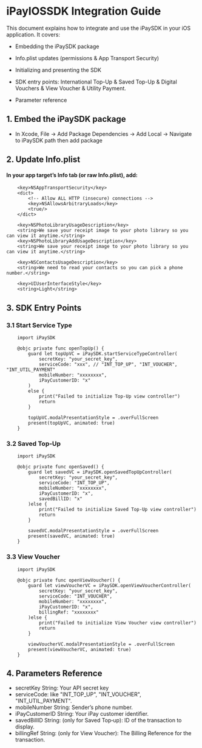 # iPayIOSSDK Integration Guide

This document explains how to integrate and use the iPaySDK in your iOS application. It covers:

* Embedding the iPaySDK package

* Info.plist updates (permissions & App Transport Security)

* Initializing and presenting the SDK

* SDK entry points: International Top-Up & Saved Top-Up & Digital Vouchers & View Voucher & Utility Payment.

* Parameter reference

## 1. Embed the iPaySDK package
   * In Xcode, File -> Add Package Dependencies -> Add Local -> Navigate to iPaySDK path then add package

## 2. Update Info.plist
#### In your app target’s Info tab (or raw Info.plist), add:

```
	<key>NSAppTransportSecurity</key>
	<dict>
		<!-- Allow ALL HTTP (insecure) connections -->
		<key>NSAllowsArbitraryLoads</key>
		<true/>
	</dict>
    
    <key>NSPhotoLibraryUsageDescription</key>
    <string>We save your receipt image to your photo library so you can view it anytime.</string>
    <key>NSPhotoLibraryAddUsageDescription</key>
    <string>We save your receipt image to your photo library so you can view it anytime.</string>
    
    <key>NSContactsUsageDescription</key>
    <string>We need to read your contacts so you can pick a phone number.</string>
    
    <key>UIUserInterfaceStyle</key>
    <string>Light</string>
```

## 3. SDK Entry Points
### 3.1 Start Service Type
```
    import iPaySDK

    @objc private func openTopUp() {
        guard let topUpVC = iPaySDK.startServiceTypeController(
            secretKey: "your_secret_key",
            serviceCode: "xxx", // "INT_TOP_UP", "INT_VOUCHER", "INT_UTIL_PAYMENT"
            mobileNumber: "xxxxxxxx",
            iPayCustomerID: "x"
        )
        else {
            print("Failed to initialize Top-Up view controller")
            return
        }
        
        topUpVC.modalPresentationStyle = .overFullScreen
        present(topUpVC, animated: true)
    }
```

###  3.2 Saved Top-Up
```
    import iPaySDK

    @objc private func openSaved() {
        guard let savedVC = iPaySDK.openSavedTopUpController(
            secretKey: "your_secret_key",
            serviceCode: "INT_TOP_UP",
            mobileNumber: "xxxxxxxx",
            iPayCustomerID: "x",
            savedBillID: "x"
        )else {
            print("Failed to initialize Saved Top-Up view controller")
            return
        }
        
        savedVC.modalPresentationStyle = .overFullScreen
        present(savedVC, animated: true)
    }
```

###  3.3 View Voucher
```
    import iPaySDK

    @objc private func openViewVoucher() {
        guard let viewVoucherVC = iPaySDK.openViewVoucherController(
            secretKey: "your_secret_key",
            serviceCode: "INT_VOUCHER",
            mobileNumber: "xxxxxxxx",
            iPayCustomerID: "x",
            billingRef: "xxxxxxxx"
        )else {
            print("Failed to initialize View Voucher view controller")
            return
        }
        
        viewVoucherVC.modalPresentationStyle = .overFullScreen
        present(viewVoucherVC, animated: true)
    }
```

## 4. Parameters Reference
* secretKey	String: Your API secret key
* serviceCode: like "INT_TOP_UP", "INT_VOUCHER", "INT_UTIL_PAYMENT".
* mobileNumber String: Sender’s phone number.
* iPayCustomerID String: Your iPay customer identifier.
* savedBillID String: (only for Saved Top‑up): ID of the transaction to display.
* billingRef String: (only for View Voucher): The Billing Reference for the transaction.
